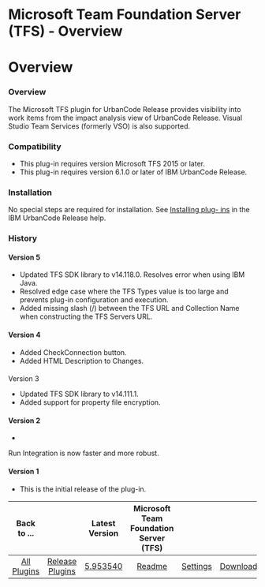 
Microsoft Team Foundation Server (TFS) - Overview
=================================================

# Overview



### Overview




 


The Microsoft TFS plugin for UrbanCode Release provides visibility into work items from the impact
 analysis view of UrbanCode Release. Visual Studio Team Services (formerly VSO) is also supported.


### Compatibility



* This plug-in requires version Microsoft TFS 2015 or later.
* This plug-in requires version 6.1.0 or later of IBM 
UrbanCode Release.


### Installation


No special steps are required for installation. See [Installing plug-
ins](http://www.ibm.com/support/knowledgecenter/SS4GCC_6.1.1/com.ibm.urelease.doc/topics/settings_plugins.html 
"Installing plug-ins") in the IBM UrbanCode Release help.


### History


#### Version 5


* Updated TFS SDK library to 
v14.118.0. Resolves error when using IBM Java.
* Resolved edge case where the TFS Types value is too large and prevents 
plug-in configuration and execution.
* Added missing slash (/) between the TFS URL and Collection Name when constructing
 the TFS Servers URL.


#### Version 4


* Added CheckConnection button.
* Added HTML Description to Changes.


#### 
Version 3


* Updated TFS SDK library to v14.111.1.
* Added support for property file encryption.


#### Version 2


* 
Run Integration is now faster and more robust.


#### Version 1


* This is the initial release of the plug-in.


|Back to ...||Latest Version|Microsoft Team Foundation Server (TFS) |||
| :---: | :---: | :---: | :---: | :---: | :---: |
|[All Plugins](../../index.md)|[Release Plugins](../README.md)|[5.953540](https://raw.githubusercontent.com/UrbanCode/IBM-UCR-PLUGINS/main/files/ucr-plugin-tfs/ucr-plugin-tfs-5.953540.zip)|[Readme](README.md)|[Settings](settings.md)|[Downloads](downloads.md)|

